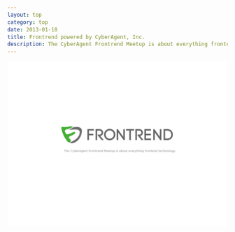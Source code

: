 ```yaml
---
layout: top
category: top
date: 2013-01-18
title: Frontrend powered by CyberAgent, Inc.
description: The CyberAgent Frontrend Meetup is about everything frontend technology.
---
```

<img src="/images/bg_logo.png" alt="Frontrend">